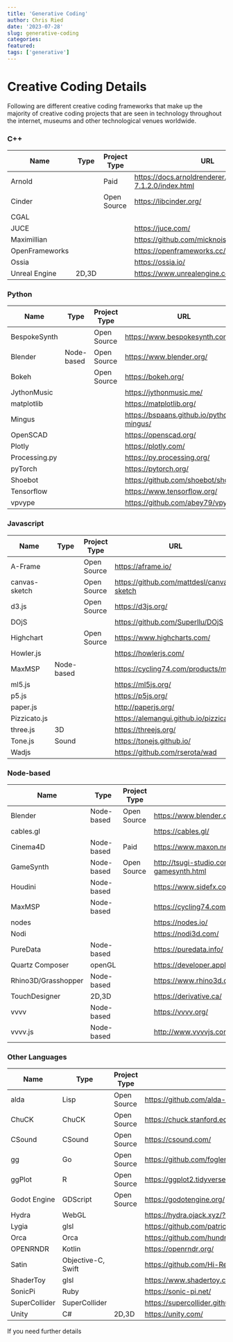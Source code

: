 ```yaml
---
title: 'Generative Coding'
author: Chris Ried
date: '2023-07-28'
slug: generative-coding
categories: 
featured: 
tags: ['generative']
---
```


# Creative Coding Details
Following are different creative coding frameworks that make up the majority of creative coding projects that are seen in technology throughout the internet, museums and other technological venues worldwide. 

### C++

| Name            | Type  | Project Type | URL                                         | Github Link | Description | Status |
|-----------------|-------|--------------|---------------------------------------------|-------------|-------------|--------|
| Arnold          |       | Paid         | https://docs.arnoldrenderer.com/api/arnold-7.1.2.0/index.html |             |             |        |
| Cinder          |       | Open Source  | https://libcinder.org/                      |             |             |        |
| CGAL            |       |              |                                             |             |             |        |
| JUCE            |       |              | https://juce.com/                           |             |             |        |
| Maximillian     |       |              | https://github.com/micknoise/Maximilian     |             |             |        |
| OpenFrameworks  |       |              | https://openframeworks.cc/                  |             |             |        |
| Ossia           |       |              | https://ossia.io/                           |             |             |        |
| Unreal Engine   | 2D,3D |              | https://www.unrealengine.com/               |             |             |        |

### Python

| Name            | Type          | Project Type | URL                                      | Github Link  | Description | Status |
|-----------------|---------------|--------------|------------------------------------------|--------------|-------------|--------|
| BespokeSynth    |               | Open Source  | https://www.bespokesynth.com/            |              |             |        |
| Blender         | Node-based    | Open Source  | https://www.blender.org/                 |              |             |        |
| Bokeh           |               | Open Source  | https://bokeh.org/                       |              |             |        |
| JythonMusic     |               |              | https://jythonmusic.me/                  |              |             |        |
| matplotlib      |               |              | https://matplotlib.org/                  |              |             |        |
| Mingus          |               |              | https://bspaans.github.io/python-mingus/ |              |             |        |
| OpenSCAD        |               |              | https://openscad.org/                    |              |             |        |
| Plotly          |               |              | https://plotly.com/                      |              |             |        |
| Processing.py   |               |              | https://py.processing.org/               |              |             |        |
| pyTorch         |               |              | https://pytorch.org/                     |              |             |        |
| Shoebot         |               |              | https://github.com/shoebot/shoebot       |              |             |        |
| Tensorflow      |               |              | https://www.tensorflow.org/              |              |             |        |
| vpvype          |               |              | https://github.com/abey79/vpype          |              |             |        |

### Javascript

| Name          | Type    | Project Type | URL                                | Github Link                             | Description | Status |
|---------------|---------|--------------|------------------------------------|-----------------------------------------|-------------|--------|
| A-Frame       |         | Open Source  | https://aframe.io/                 |                                         |             |        |
| canvas-sketch |         | Open Source  | https://github.com/mattdesl/canvas-sketch |                                         |             |        |
| d3.js         |         | Open Source  | https://d3js.org/                  |                                         |             |        |
| DOjS          |         |              | https://github.com/SuperIlu/DOjS   |                                         |             |        |
| Highchart     |         | Open Source  | https://www.highcharts.com/        |                                         |             |        |
| Howler.js     |         |              | https://howlerjs.com/              | https://github.com/goldfire/howler.js#documentation |             |        |
| MaxMSP        | Node-based |          | https://cycling74.com/products/max |                                         |             |        |
| ml5.js        |         |              | https://ml5js.org/                 |                                         |             |        |
| p5.js         |         |              | https://p5js.org/                  |                                         |             |        |
| paper.js      |         |              | http://paperjs.org/                |                                         |             |        |
| Pizzicato.js  |         |              | https://alemangui.github.io/pizzicato/ |                                         |             |        |
| three.js      | 3D      |              | https://threejs.org/               |                                         |             |        |
| Tone.js       | Sound   |              | https://tonejs.github.io/          |                                         |             |        |
| Wadjs         |         |              | https://github.com/rserota/wad     | https://github.com/rserota/wad          |             |        |

### Node-based

| Name          | Type        | Project Type | URL                                    | Github Link | Description | Status |
|---------------|-------------|--------------|----------------------------------------|-------------|-------------|--------|
| Blender       | Node-based  | Open Source  | https://www.blender.org/               |             |             |        |
| cables.gl     |             |              | https://cables.gl/                     |             |             |        |
| Cinema4D      | Node-based  | Paid         | https://www.maxon.net/en/cinema-4d     |             |             |        |
| GameSynth     | Node-based  | Open Source  | http://tsugi-studio.com/web/en/products-gamesynth.html |             |             |        |
| Houdini       | Node-based  |              | https://www.sidefx.com/                |             |             |        |
| MaxMSP        | Node-based  |              | https://cycling74.com/products/max     |             |             |        |
| nodes         |             |              | https://nodes.io/                      |             |             |        |
| Nodi          |             |              | https://nodi3d.com/                    |             |             |        |
| PureData      | Node-based  |              | https://puredata.info/                 |             |             |        |
| Quartz Composer | openGL    |              | https://developer.apple.com/documentation/quartz |             |             |        |
| Rhino3D/Grasshopper | Node-based |       | https://www.rhino3d.com/6/new/grasshopper/ |             |             |        |
| TouchDesigner | 2D,3D       |              | https://derivative.ca/                 |             |             |        |
| vvvv          | Node-based  |              | https://vvvv.org/                      |             |             |        |
| vvvv.js       | Node-based  |              | http://www.vvvvjs.com/                 | https://github.com/zauner/vvvv.js       |             |        |

### Other Languages

| Name            | Type       | Project Type | URL                                              | Github Link                              | Description | Status |
|-----------------|------------|--------------|--------------------------------------------------|------------------------------------------|-------------|--------|
| alda            | Lisp       | Open Source  | https://github.com/alda-lang/alda                |                                          |             |        |
| ChuCK           | ChuCK      | Open Source  | https://chuck.stanford.edu/                      |                                          |             |        |
| CSound          | CSound     | Open Source  | https://csound.com/                              | https://github.com/csound/csound.github.io |             |        |
| gg              | Go         | Open Source  | https://github.com/fogleman/gg                   | https://github.com/fogleman/gg           |             |        |
| ggPlot          | R          | Open Source  | https://ggplot2.tidyverse.org/                   | https://github.com/tidyverse/ggplot2/    |             |        |
| Godot Engine    | GDScript   | Open Source  | https://godotengine.org/                         |                                          |             |        |
| Hydra           | WebGL      |              | https://hydra.ojack.xyz/?sketch_id=ritchse_4     |                                          |             |        |
| Lygia           | glsl       |              | https://github.com/patriciogonzalezvivo/lygia    |                                          |             |        |
| Orca            | Orca       |              | https://github.com/hundredrabbits/Orca#:~:text=Orca%20is%20an%20esoteric%20programming,uppercase%20letters%20operate%20each%20frame. |                                          |             |        |
| OPENRNDR        | Kotlin     |              | https://openrndr.org/                            |                                          |             |        |
| Satin           | Objective-C, Swift |       | https://github.com/Hi-Rez/Satin                  |                                          |             |        |
| ShaderToy       | glsl       |              | https://www.shadertoy.com/                       |                                          |             |        |
| SonicPi         | Ruby       |              | https://sonic-pi.net/                            |                                          |             |        |
| SuperCollider   | SuperCollider |           | https://supercollider.github.io/                 |                                          |             |        |
| Unity           | C#         | 2D,3D        | https://unity.com/                               |                                          |             |        |

If you need further details